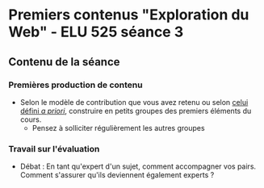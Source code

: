 # Premiers contenus "Exploration du Web" - ELU 525 séance 3

## Contenu de la séance
### Premières production de contenu
* Selon le modèle de contribution que vous avez retenu ou selon [celui défini *a priori*](../../contribuer/contenu/), construire en petits groupes des premiers éléments du cours.
  * Pensez à solliciter régulièrement les autres groupes
### Travail sur l'évaluation
* Débat : En tant qu'expert d'un sujet, comment accompagner vos pairs. Comment s'assurer qu'ils deviennent également experts ?
